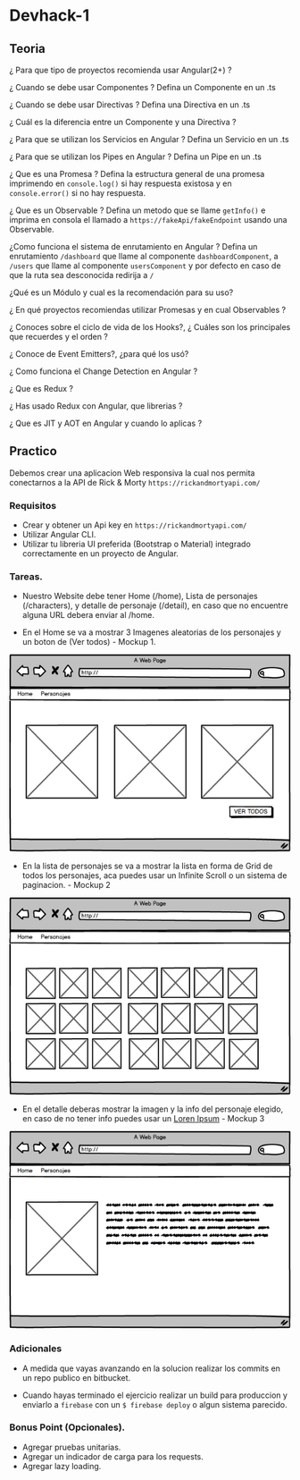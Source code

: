 # Devhack-1

## Teoria

¿ Para que tipo de proyectos recomienda usar Angular(2+) ?

¿ Cuando se debe usar Componentes ? Defina un Componente en un .ts 

¿ Cuando se debe usar Directivas ? Defina una Directiva en un .ts

¿ Cuál es la diferencia entre un Componente y una Directiva ?

¿ Para que se utilizan los Servicios en Angular ? Defina un Servicio en un .ts

¿ Para que se utilizan los Pipes en Angular ? Defina un Pipe en un .ts

¿ Que es una Promesa ? Defina la estructura general de una promesa imprimendo en `console.log()` si hay respuesta existosa y en `console.error()` si no hay respuesta.

¿ Que es un Observable ? Defina un metodo que se llame `getInfo()` e imprima en consola el llamado a `https://fakeApi/fakeEndpoint` usando una Observable. 

¿Como funciona el sistema de enrutamiento en Angular ? Defina un enrutamiento `/dashboard` que llame al componente `dashboardComponent`, a `/users` que llame al componente `usersComponent` y por defecto en caso de que la ruta sea desconocida redirija a `/`

¿Qué es un Módulo y cual es la recomendación para su uso?

¿ En qué proyectos recomiendas utilizar Promesas y en cual Observables ?

¿ Conoces sobre el ciclo de vida de los Hooks?, ¿ Cuáles son los principales que recuerdes y el orden ?

¿ Conoce de Event Emitters?, ¿para qué los usó?

¿ Como funciona el Change Detection en Angular ?

¿ Que es Redux ?

¿ Has usado Redux con Angular, que librerias ?

¿ Que es JIT y AOT en Angular y cuando lo aplicas ?

## Practico

Debemos crear una aplicacion Web responsiva la cual nos permita conectarnos a la API de Rick & Morty `https://rickandmortyapi.com/`

### Requisitos

- Crear y obtener un Api key en `https://rickandmortyapi.com/`
- Utilizar Angular CLI.
- Utilizar tu libreria UI preferida (Bootstrap o Material) integrado correctamente en un proyecto de Angular.

### Tareas.

- Nuestro Website debe tener Home (/home), Lista de personajes (/characters), y detalle de personaje (/detail), en caso que no encuentre alguna URL debera enviar al /home.

- En el Home se va a mostrar 3 Imagenes aleatorias de los personajes y un boton de (Ver todos) - Mockup 1.

![alt text](https://raw.githubusercontent.com/carlosrojaso/Devhack-1/master/img/1.png)

- En la lista de personajes se va a mostrar la lista en forma de Grid de todos los personajes, aca puedes usar un Infinite Scroll o un sistema de paginacion. - Mockup 2

![alt text](https://raw.githubusercontent.com/carlosrojaso/Devhack-1/master/img/2.png)

- En el detalle deberas mostrar la imagen y la info del personaje elegido, en caso de no tener info puedes usar un [Loren Ipsum](https://lipsum.com/) - Mockup 3

![alt text](https://raw.githubusercontent.com/carlosrojaso/Devhack-1/master/img/3.png)

### Adicionales

- A medida que vayas avanzando en la solucion realizar los commits en un repo publico en bitbucket.

- Cuando hayas terminado el ejercicio realizar un build para produccion y enviarlo a `firebase` con un `$ firebase deploy` o algun sistema parecido.

### Bonus Point (Opcionales).

- Agregar pruebas unitarias.
- Agregar un indicador de carga para los requests.
- Agregar lazy loading.
